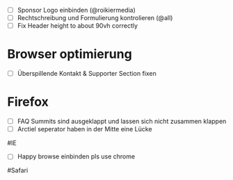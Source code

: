 - [ ] Sponsor Logo einbinden (@roikiermedia)
- [ ] Rechtschreibung und Formulierung kontrolieren (@all)
- [ ] Fix Header height to about 90vh correctly

# Browser optimierung
- [ ] Überspillende Kontakt & Supporter Section fixen

# Firefox
- [ ] FAQ Summits sind ausgeklappt und lassen sich nicht zusammen klappen
- [ ] Arctiel seperator haben in der Mitte eine Lücke

#IE
- [ ] Happy browse einbinden pls use chrome

#Safari
